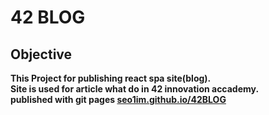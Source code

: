 # 42 BLOG

## Objective
<b>This Project for publishing react spa site(blog).<br>Site is used for article what do in 42 innovation accademy.<br>
published with git pages [seo1im.github.io/42BLOG](seo1im.github.io/42BLOG)</b>

